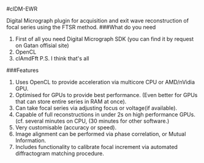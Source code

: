 #clDM-EWR

Digital Micrograph plugin for acquisition and exit wave reconstruction of focal series using the FTSR method.
###What do you need

1. First of all you need Digital Micrograph SDK (you can find it by request on Gatan offisial site)
2. OpenCL 
3. clAmdFft
P.S. I think that's all

###Features

1. Uses OpenCL to provide acceleration via multicore CPU or AMD/nVidia GPU.
2. Optimised for GPUs to provide best performance. (Even better for GPUs that can store entire series in RAM at once).
3. Can take focal series via adjusting focus or voltage(if available).
4. Capable of full reconstructions in under 2s on high performance GPUs. (cf. several minutes on CPU, (30 minutes for other software.)
5. Very customisable (accuracy or speed).
6. Image alignment can be performed via phase correlation, or Mutual Information.
7. Includes functionality to calibrate focal increment via automated diffractogram matching procedure.
